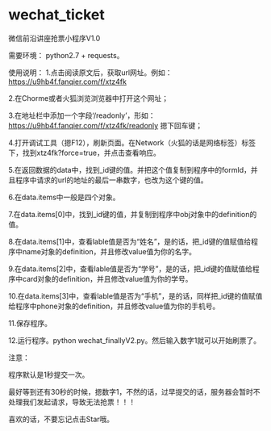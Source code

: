 # wechat_ticket
微信前沿讲座抢票小程序V1.0

需要环境：
python2.7 + requests。

使用说明：
1.点击阅读原文后，获取url网址。例如：https://u9hb4f.fanqier.com/f/xtz4fk

2.在Chorme或者火狐浏览浏览器中打开这个网址；

3.在地址栏中添加一个字段‘/readonly’，形如：https://u9hb4f.fanqier.com/f/xtz4fk/readonly  摁下回车键；

4.打开调试工具（摁F12），刷新页面。在Network（火狐的话是网络标签）标签下，找到xtz4fk?force=true，并点击查看响应。

5.在返回数据的data中，找到_id键的值。并把这个值复制到程序中的formId，并且程序中请求的url的地址的最后一串数字，也改为这个键的值。

6.在data.items中一般是四个对象。

7.在data.items[0]中，找到_id键的值，并复制到程序中obj对象中的definition的值。

8.在data.items[1]中，查看lable值是否为“姓名”，是的话，把_id键的值赋值给程序中name对象的definition，并且修改value值为你的名字。

9.在data.items[2]中，查看lable值是否为“学号”，是的话，把_id键的值赋值给程序中card对象的definition，并且修改value值为你的学号。

10.在data.items[3]中，查看lable值是否为“手机”，是的话，同样把_id键的值赋值给程序中phone对象的definition，并且修改value值为你的手机号。

11.保存程序。

12.运行程序。python wechat_finallyV2.py。然后输入数字1就可以开始刷票了。

注意：

程序默认是1秒提交一次。

最好等到还有30秒的时候，摁数字1，不然的话，过早提交的话，服务器会暂时不处理我们发起请求，导致无法抢票！！！


喜欢的话，不要忘记点击Star哦。
